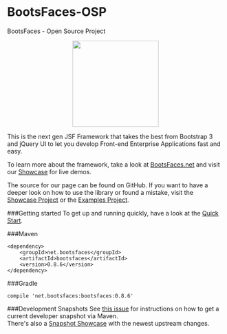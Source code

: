 BootsFaces-OSP
==============

BootsFaces - Open Source Project
<p align="center">
    <img src="http://www.bootsfaces.net/javax.faces.resource/bsf.full.teal.png.jsf?ln=images" width="200">
</p>

This is the next gen JSF Framework that takes the best from Bootstrap 3 and jQuery UI to let you develop Front-end Enterprise Applications fast and easy.

To learn more about the framework, take a look at  [BootsFaces.net](http://www.bootsfaces.net/) and visit our [Showcase](http://showcase.bootsfaces.net) for live demos.

The source for our page can be found on GitHub. If you want to have a deeper look on how to use the library or found a mistake, visit the [Showcase Project](https://github.com/TheCoder4eu/BootsFacesWeb) or the [Examples Project](https://github.com/TheCoder4eu/BootsFaces-examples).


###Getting started
To get up and running quickly, have a look at the [Quick Start](http://www.bootsfaces.net/quick-start.jsf).


###Maven

    <dependency>
        <groupId>net.bootsfaces</groupId>
        <artifactId>bootsfaces</artifactId>
        <version>0.8.6</version>
    </dependency>

###Gradle

    compile 'net.bootsfaces:bootsfaces:0.8.6'

###Development Snapshots
See [this issue](https://github.com/TheCoder4eu/BootsFaces-OSP/issues/369) for instructions on how to get a current developer snapshot via Maven.  
There's also a [Snapshot Showcase](http://www3.bootsfaces.net/Showcase/) with the newest upstream changes.
